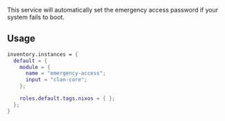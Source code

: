 This service will automatically set the emergency access password if your system fails to boot.

## Usage

```nix
inventory.instances = {
  default = {
    module = {
      name = "emergency-access";
      input = "clan-core";
    };

    roles.default.tags.nixos = { };
  };
}
```
